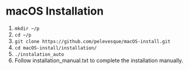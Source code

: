 # macOS Installation

1. ```mkdir ~/p```
2. ```cd ~/p```
3. ```git clone https://github.com/pelevesque/macOS-install.git```
4. ```cd macOS-install/installation/```
5. ```./instalation_auto```
6. Follow installation_manual.txt to complete the installation manually.
